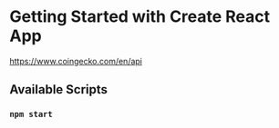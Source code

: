 # Getting Started with Create React App
https://www.coingecko.com/en/api


## Available Scripts



### `npm start`

